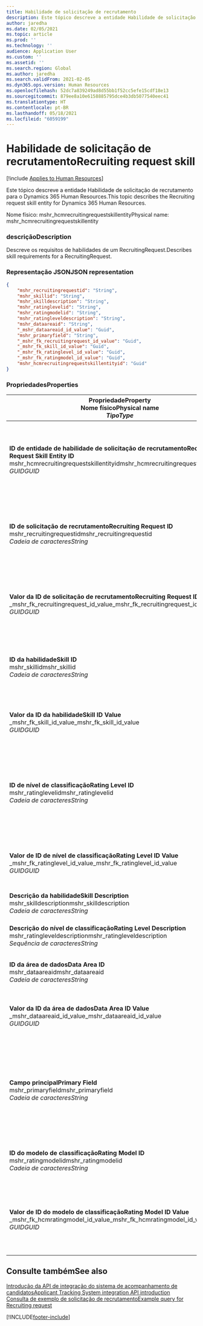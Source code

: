 ```yaml
---
title: Habilidade de solicitação de recrutamento
description: Este tópico descreve a entidade Habilidade de solicitação de recrutamento para o Dynamics 365 Human Resources.
author: jaredha
ms.date: 02/05/2021
ms.topic: article
ms.prod: ''
ms.technology: ''
audience: Application User
ms.custom: ''
ms.assetid: ''
ms.search.region: Global
ms.author: jaredha
ms.search.validFrom: 2021-02-05
ms.dyn365.ops.version: Human Resources
ms.openlocfilehash: 52dc7a839249ad8d55bb1f52cc5efe15cdf18e13
ms.sourcegitcommit: 879ee8a10e6158885795dce4b3db5077540eec41
ms.translationtype: HT
ms.contentlocale: pt-BR
ms.lasthandoff: 05/18/2021
ms.locfileid: "6059199"
---
```

# <a name="recruiting-request-skill"></a><span data-ttu-id="e5508-103">Habilidade de solicitação de recrutamento</span><span class="sxs-lookup"><span data-stu-id="e5508-103">Recruiting request skill</span></span>

[!include [Applies to Human Resources](../includes/applies-to-hr.md)]

<span data-ttu-id="e5508-104">Este tópico descreve a entidade Habilidade de solicitação de recrutamento para o Dynamics 365 Human Resources.</span><span class="sxs-lookup"><span data-stu-id="e5508-104">This topic describes the Recruiting request skill entity for Dynamics 365 Human Resources.</span></span>

<span data-ttu-id="e5508-105">Nome físico: mshr_hcmrecruitingrequestskillentity</span><span class="sxs-lookup"><span data-stu-id="e5508-105">Physical name: mshr_hcmrecruitingrequestskillentity</span></span>

### <a name="description"></a><span data-ttu-id="e5508-106">descrição</span><span class="sxs-lookup"><span data-stu-id="e5508-106">Description</span></span>

<span data-ttu-id="e5508-107">Descreve os requisitos de habilidades de um RecruitingRequest.</span><span class="sxs-lookup"><span data-stu-id="e5508-107">Describes skill requirements for a RecruitingRequest.</span></span>

### <a name="json-representation"></a><span data-ttu-id="e5508-108">Representação JSON</span><span class="sxs-lookup"><span data-stu-id="e5508-108">JSON representation</span></span>

```json
{
    "mshr_recruitingrequestid": "String",
    "mshr_skillid": "String",
    "mshr_skilldescription": "String",
    "mshr_ratinglevelid": "String",
    "mshr_ratingmodelid": "String",
    "mshr_ratingleveldescription": "String",
    "mshr_dataareaid": "String",
    "_mshr_dataareaid_id_value": "Guid",
    "mshr_primaryfield": "String",
    "_mshr_fk_recruitingrequest_id_value": "Guid",
    "_mshr_fk_skill_id_value": "Guid",
    "_mshr_fk_ratinglevel_id_value": "Guid",
    "_mshr_fk_ratingmodel_id_value": "Guid",
    "mshr_hcmrecruitingrequestskillentityid": "Guid"
}
```

### <a name="properties"></a><span data-ttu-id="e5508-109">Propriedades</span><span class="sxs-lookup"><span data-stu-id="e5508-109">Properties</span></span>

| <span data-ttu-id="e5508-110">Propriedade</span><span class="sxs-lookup"><span data-stu-id="e5508-110">Property</span></span><br><span data-ttu-id="e5508-111">**Nome físico**</span><span class="sxs-lookup"><span data-stu-id="e5508-111">**Physical name**</span></span><br><span data-ttu-id="e5508-112">**_Tipo_**</span><span class="sxs-lookup"><span data-stu-id="e5508-112">**_Type_**</span></span> | <span data-ttu-id="e5508-113">Usar</span><span class="sxs-lookup"><span data-stu-id="e5508-113">Use</span></span> | <span data-ttu-id="e5508-114">Descrição</span><span class="sxs-lookup"><span data-stu-id="e5508-114">Description</span></span> |
| --- | --- | --- |
| <span data-ttu-id="e5508-115">**ID de entidade de habilidade de solicitação de recrutamento**</span><span class="sxs-lookup"><span data-stu-id="e5508-115">**Recruiting Request Skill Entity ID**</span></span><br><span data-ttu-id="e5508-116">mshr_hcmrecruitingrequestskillentityid</span><span class="sxs-lookup"><span data-stu-id="e5508-116">mshr_hcmrecruitingrequestskillentityid</span></span><br><span data-ttu-id="e5508-117">*GUID*</span><span class="sxs-lookup"><span data-stu-id="e5508-117">*GUID*</span></span> | <span data-ttu-id="e5508-118">Somente leitura</span><span class="sxs-lookup"><span data-stu-id="e5508-118">Read-only</span></span><br><span data-ttu-id="e5508-119">Obrigatório</span><span class="sxs-lookup"><span data-stu-id="e5508-119">Required</span></span> | <span data-ttu-id="e5508-120">Identificador exclusivo gerado pelo sistema para o registro **Habilidade de Solicitação de Recrutamento**.</span><span class="sxs-lookup"><span data-stu-id="e5508-120">System-generated unique identifier for the **Recruiting Request Skill** record.</span></span> |
| <span data-ttu-id="e5508-121">**ID de solicitação de recrutamento**</span><span class="sxs-lookup"><span data-stu-id="e5508-121">**Recruiting Request ID**</span></span><br><span data-ttu-id="e5508-122">mshr_recruitingrequestid</span><span class="sxs-lookup"><span data-stu-id="e5508-122">mshr_recruitingrequestid</span></span><br><span data-ttu-id="e5508-123">*Cadeia de caracteres*</span><span class="sxs-lookup"><span data-stu-id="e5508-123">*String*</span></span> | <span data-ttu-id="e5508-124">Gravação única</span><span class="sxs-lookup"><span data-stu-id="e5508-124">Write-once</span></span><br><span data-ttu-id="e5508-125">Obrigatório</span><span class="sxs-lookup"><span data-stu-id="e5508-125">Required</span></span> | <span data-ttu-id="e5508-126">O identificador exclusivo legível pelo usuário da solicitação de recrutamento associada.</span><span class="sxs-lookup"><span data-stu-id="e5508-126">The user-readable unique identifier of the associated recruiting request.</span></span> |
| <span data-ttu-id="e5508-127">**Valor da ID de solicitação de recrutamento**</span><span class="sxs-lookup"><span data-stu-id="e5508-127">**Recruiting Request ID Value**</span></span><br><span data-ttu-id="e5508-128">_mshr_fk_recruitingrequest_id_value</span><span class="sxs-lookup"><span data-stu-id="e5508-128">_mshr_fk_recruitingrequest_id_value</span></span><br><span data-ttu-id="e5508-129">*GUID*</span><span class="sxs-lookup"><span data-stu-id="e5508-129">*GUID*</span></span> | <span data-ttu-id="e5508-130">Somente leitura</span><span class="sxs-lookup"><span data-stu-id="e5508-130">Read-only</span></span><br><span data-ttu-id="e5508-131">Obrigatório</span><span class="sxs-lookup"><span data-stu-id="e5508-131">Required</span></span><br> <span data-ttu-id="e5508-132">Chave estrangeira: entidade mshr_hcmrecruitingrequestentityid de mshr_hcmrecruitingrequestentity</span><span class="sxs-lookup"><span data-stu-id="e5508-132">Foreign key: mshr_hcmrecruitingrequestentityid of mshr_hcmrecruitingrequestentity entity</span></span> | <span data-ttu-id="e5508-133">O identificador exclusivo gerado pelo sistema da solicitação de recrutamento associada.</span><span class="sxs-lookup"><span data-stu-id="e5508-133">System-generated unique identifier of the associated recruiting request.</span></span> |
| <span data-ttu-id="e5508-134">**ID da habilidade**</span><span class="sxs-lookup"><span data-stu-id="e5508-134">**Skill ID**</span></span><br><span data-ttu-id="e5508-135">mshr_skillid</span><span class="sxs-lookup"><span data-stu-id="e5508-135">mshr_skillid</span></span><br><span data-ttu-id="e5508-136">*Cadeia de caracteres*</span><span class="sxs-lookup"><span data-stu-id="e5508-136">*String*</span></span><br> | <span data-ttu-id="e5508-137">Gravação única</span><span class="sxs-lookup"><span data-stu-id="e5508-137">Write-once</span></span><br><span data-ttu-id="e5508-138">Obrigatório</span><span class="sxs-lookup"><span data-stu-id="e5508-138">Required</span></span> | <span data-ttu-id="e5508-139">O identificador exclusivo legível pelo usuário da habilidade necessária.</span><span class="sxs-lookup"><span data-stu-id="e5508-139">The user-readable unique identifier of the required skill.</span></span> |
| <span data-ttu-id="e5508-140">**Valor da ID da habilidade**</span><span class="sxs-lookup"><span data-stu-id="e5508-140">**Skill ID Value**</span></span><br><span data-ttu-id="e5508-141">_mshr_fk_skill_id_value</span><span class="sxs-lookup"><span data-stu-id="e5508-141">_mshr_fk_skill_id_value</span></span><br><span data-ttu-id="e5508-142">*GUID*</span><span class="sxs-lookup"><span data-stu-id="e5508-142">*GUID*</span></span> | <span data-ttu-id="e5508-143">Somente leitura</span><span class="sxs-lookup"><span data-stu-id="e5508-143">Read-only</span></span><br><span data-ttu-id="e5508-144">Obrigatório</span><span class="sxs-lookup"><span data-stu-id="e5508-144">Required</span></span><br><span data-ttu-id="e5508-145">Chave estrangeira: entidade mshr_hcmskillentityid de mshr_hcmskillentity</span><span class="sxs-lookup"><span data-stu-id="e5508-145">Foreign key: mshr_hcmskillentityid of mshr_hcmskillentity entity</span></span> | <span data-ttu-id="e5508-146">Identificador exclusivo gerado pelo sistema da habilidade necessária.</span><span class="sxs-lookup"><span data-stu-id="e5508-146">System-generated unique identifier of the required skill.</span></span> |
| <span data-ttu-id="e5508-147">**ID de nível de classificação**</span><span class="sxs-lookup"><span data-stu-id="e5508-147">**Rating Level ID**</span></span><br><span data-ttu-id="e5508-148">mshr_ratinglevelid</span><span class="sxs-lookup"><span data-stu-id="e5508-148">mshr_ratinglevelid</span></span><br><span data-ttu-id="e5508-149">*Cadeia de caracteres*</span><span class="sxs-lookup"><span data-stu-id="e5508-149">*String*</span></span> | <span data-ttu-id="e5508-150">Gravação única</span><span class="sxs-lookup"><span data-stu-id="e5508-150">Write-once</span></span><br><span data-ttu-id="e5508-151">Opcional</span><span class="sxs-lookup"><span data-stu-id="e5508-151">Optional</span></span> | <span data-ttu-id="e5508-152">O valor do nível de habilidade necessário selecionado para o trabalho, com base no modelo de classificação atribuído à habilidade.</span><span class="sxs-lookup"><span data-stu-id="e5508-152">The required skill level value selected for the job, based on the rating model assigned to the skill.</span></span> |
| <span data-ttu-id="e5508-153">**Valor de ID de nível de classificação**</span><span class="sxs-lookup"><span data-stu-id="e5508-153">**Rating Level ID Value**</span></span><br><span data-ttu-id="e5508-154">_mshr_fk_ratinglevel_id_value</span><span class="sxs-lookup"><span data-stu-id="e5508-154">_mshr_fk_ratinglevel_id_value</span></span><br><span data-ttu-id="e5508-155">*GUID*</span><span class="sxs-lookup"><span data-stu-id="e5508-155">*GUID*</span></span> | <span data-ttu-id="e5508-156">Somente leitura</span><span class="sxs-lookup"><span data-stu-id="e5508-156">Read-only</span></span><br><span data-ttu-id="e5508-157">Opcional</span><span class="sxs-lookup"><span data-stu-id="e5508-157">Optional</span></span><br><span data-ttu-id="e5508-158">Chave estrangeira: entidade mshr_hcmratinglevelentityid de mshr_hcmratinglevelentity</span><span class="sxs-lookup"><span data-stu-id="e5508-158">Foreign key: mshr_hcmratinglevelentityid of mshr_hcmratinglevelentity entity</span></span> | <span data-ttu-id="e5508-159">Um identificador exclusivo gerado pelo sistema para o nível.</span><span class="sxs-lookup"><span data-stu-id="e5508-159">System-generated unique identifier for the level.</span></span> |
| <span data-ttu-id="e5508-160">**Descrição da habilidade**</span><span class="sxs-lookup"><span data-stu-id="e5508-160">**Skill Description**</span></span><br><span data-ttu-id="e5508-161">mshr_skilldescription</span><span class="sxs-lookup"><span data-stu-id="e5508-161">mshr_skilldescription</span></span><br><span data-ttu-id="e5508-162">*Cadeia de caracteres*</span><span class="sxs-lookup"><span data-stu-id="e5508-162">*String*</span></span> | <span data-ttu-id="e5508-163">Somente leitura</span><span class="sxs-lookup"><span data-stu-id="e5508-163">Read-only</span></span><br><span data-ttu-id="e5508-164">Obrigatório</span><span class="sxs-lookup"><span data-stu-id="e5508-164">Required</span></span> | <span data-ttu-id="e5508-165">A descrição da habilidade.</span><span class="sxs-lookup"><span data-stu-id="e5508-165">The skill description.</span></span> |
| <span data-ttu-id="e5508-166">**Descrição do nível de classificação**</span><span class="sxs-lookup"><span data-stu-id="e5508-166">**Rating Level Description**</span></span><br><span data-ttu-id="e5508-167">mshr_ratingleveldescription</span><span class="sxs-lookup"><span data-stu-id="e5508-167">mshr_ratingleveldescription</span></span><br><span data-ttu-id="e5508-168">*Sequência de caracteres*</span><span class="sxs-lookup"><span data-stu-id="e5508-168">*String*</span></span> | <span data-ttu-id="e5508-169">Somente leitura</span><span class="sxs-lookup"><span data-stu-id="e5508-169">Read-only</span></span><br><span data-ttu-id="e5508-170">Opcional</span><span class="sxs-lookup"><span data-stu-id="e5508-170">Optional</span></span> | <span data-ttu-id="e5508-171">A descrição do nível de habilidade selecionado.</span><span class="sxs-lookup"><span data-stu-id="e5508-171">The description of the selected skill level.</span></span> |
| <span data-ttu-id="e5508-172">**ID da área de dados**</span><span class="sxs-lookup"><span data-stu-id="e5508-172">**Data Area ID**</span></span><br><span data-ttu-id="e5508-173">mshr_dataareaid</span><span class="sxs-lookup"><span data-stu-id="e5508-173">mshr_dataareaid</span></span><br><span data-ttu-id="e5508-174">*Cadeia de caracteres*</span><span class="sxs-lookup"><span data-stu-id="e5508-174">*String*</span></span> | <span data-ttu-id="e5508-175">Ler/gravar</span><span class="sxs-lookup"><span data-stu-id="e5508-175">Read/write</span></span><br><span data-ttu-id="e5508-176">Opcional</span><span class="sxs-lookup"><span data-stu-id="e5508-176">Optional</span></span> | <span data-ttu-id="e5508-177">Especifica a entidade legal (empresa).</span><span class="sxs-lookup"><span data-stu-id="e5508-177">Specifies the legal entity (company).</span></span> |
| <span data-ttu-id="e5508-178">**Valor da ID da área de dados**</span><span class="sxs-lookup"><span data-stu-id="e5508-178">**Data Area ID Value**</span></span><br><span data-ttu-id="e5508-179">_mshr_dataareaid_id_value</span><span class="sxs-lookup"><span data-stu-id="e5508-179">_mshr_dataareaid_id_value</span></span><br><span data-ttu-id="e5508-180">*GUID*</span><span class="sxs-lookup"><span data-stu-id="e5508-180">*GUID*</span></span> | <span data-ttu-id="e5508-181">Somente leitura</span><span class="sxs-lookup"><span data-stu-id="e5508-181">Read-only</span></span><br><span data-ttu-id="e5508-182">Opcional</span><span class="sxs-lookup"><span data-stu-id="e5508-182">Optional</span></span><br><span data-ttu-id="e5508-183">Chave estrangeira: cdm_companyid da entidade cdm_company</span><span class="sxs-lookup"><span data-stu-id="e5508-183">Foreign key: cdm_companyid of cdm_company entity</span></span> | <span data-ttu-id="e5508-184">Valor GUID gerado pelo sistema identificando a entidade legal (empresa).</span><span class="sxs-lookup"><span data-stu-id="e5508-184">System-generated GUID value identifying the legal entity (company).</span></span> |
| <span data-ttu-id="e5508-185">**Campo principal**</span><span class="sxs-lookup"><span data-stu-id="e5508-185">**Primary Field**</span></span><br><span data-ttu-id="e5508-186">mshr_primaryfield</span><span class="sxs-lookup"><span data-stu-id="e5508-186">mshr_primaryfield</span></span><br><span data-ttu-id="e5508-187">*Cadeia de caracteres*</span><span class="sxs-lookup"><span data-stu-id="e5508-187">*String*</span></span> | <span data-ttu-id="e5508-188">Somente leitura</span><span class="sxs-lookup"><span data-stu-id="e5508-188">Read-only</span></span><br><span data-ttu-id="e5508-189">Obrigatório</span><span class="sxs-lookup"><span data-stu-id="e5508-189">Required</span></span> | <span data-ttu-id="e5508-190">A concatenação do valor de solicitação de recrutamento, a ID de habilidade como outro método para identificar o registro de forma exclusiva.</span><span class="sxs-lookup"><span data-stu-id="e5508-190">Concatenation of Recruiting Request value and Skill ID as another method to uniquely identify the record.</span></span> |
| <span data-ttu-id="e5508-191">**ID do modelo de classificação**</span><span class="sxs-lookup"><span data-stu-id="e5508-191">**Rating Model ID**</span></span><br><span data-ttu-id="e5508-192">mshr_ratingmodelid</span><span class="sxs-lookup"><span data-stu-id="e5508-192">mshr_ratingmodelid</span></span><br><span data-ttu-id="e5508-193">*Cadeia de caracteres*</span><span class="sxs-lookup"><span data-stu-id="e5508-193">*String*</span></span> | <span data-ttu-id="e5508-194">Ler/gravar</span><span class="sxs-lookup"><span data-stu-id="e5508-194">Read-write</span></span><br><span data-ttu-id="e5508-195">Obrigatório</span><span class="sxs-lookup"><span data-stu-id="e5508-195">Required</span></span> | <span data-ttu-id="e5508-196">O modelo de classificação usado para classificar a habilidade.</span><span class="sxs-lookup"><span data-stu-id="e5508-196">The rating model used to rate the skill.</span></span> |
| <span data-ttu-id="e5508-197">**Valor de ID do modelo de classificação**</span><span class="sxs-lookup"><span data-stu-id="e5508-197">**Rating Model ID Value**</span></span><br><span data-ttu-id="e5508-198">_mshr_fk_hcmratingmodel_id_value</span><span class="sxs-lookup"><span data-stu-id="e5508-198">_mshr_fk_hcmratingmodel_id_value</span></span><br><span data-ttu-id="e5508-199">*GUID*</span><span class="sxs-lookup"><span data-stu-id="e5508-199">*GUID*</span></span> | <span data-ttu-id="e5508-200">Somente leitura</span><span class="sxs-lookup"><span data-stu-id="e5508-200">Read-only</span></span><br><span data-ttu-id="e5508-201">Obrigatório</span><span class="sxs-lookup"><span data-stu-id="e5508-201">Required</span></span><br><span data-ttu-id="e5508-202">Chave estrangeira: entidade mshr_hcmratingmodelentityid de mshr_hcmratingmodelentity</span><span class="sxs-lookup"><span data-stu-id="e5508-202">Foreign key: mshr_hcmratingmodelentityid of mshr_hcmratingmodelentity entity</span></span> | <span data-ttu-id="e5508-203">Identificador exclusivo gerado pelo sistema do modelo de classificação usado para classificar a habilidade.</span><span class="sxs-lookup"><span data-stu-id="e5508-203">System-generated unique identifier of the rating model used to rate the skill.</span></span> |

## <a name="see-also"></a><span data-ttu-id="e5508-204">Consulte também</span><span class="sxs-lookup"><span data-stu-id="e5508-204">See also</span></span>

[<span data-ttu-id="e5508-205">Introdução da API de integração do sistema de acompanhamento de candidatos</span><span class="sxs-lookup"><span data-stu-id="e5508-205">Applicant Tracking System integration API introduction</span></span>](hr-admin-integration-ats-api-introduction.md)<br>
[<span data-ttu-id="e5508-206">Consulta de exemplo de solicitação de recrutamento</span><span class="sxs-lookup"><span data-stu-id="e5508-206">Example query for Recruiting request</span></span>](hr-admin-integration-ats-api-recruiting-request-example-query.md)


[!INCLUDE[footer-include](../includes/footer-banner.md)]